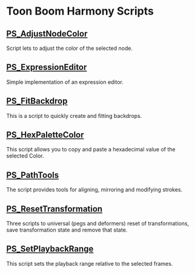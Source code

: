 # Toon Boom Harmony Scripts

## [PS_AdjustNodeColor](ps_build/PS_AdjustNodeColor)
Script lets to adjust the color of the selected node.


## [PS_ExpressionEditor](ps_build/PS_ExpressionEditor)
Simple implementation of an expression editor.


## [PS_FitBackdrop](ps_build/PS_FitBackdrop)
This is a script to quickly create and fitting backdrops.


## [PS_HexPaletteColor](ps_build/PS_HexPaletteColor)
This script allows you to copy and paste a hexadecimal value of the selected Color.


## [PS_PathTools](ps_build/PS_PathTools)
The script provides tools for aligning, mirroring and modifying strokes.


## [PS_ResetTransformation](ps_build/PS_ResetTransformation)
Three scripts to universal (pegs and deformers) reset of transformations, save transformation state and remove that state.


## [PS_SetPlaybackRange](ps_build/PS_SetPlaybackRange)
This script sets the playback range relative to the selected frames.


